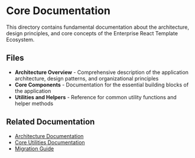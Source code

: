 # Core Documentation

This directory contains fundamental documentation about the architecture, design principles, and core concepts of the Enterprise React Template Ecosystem.

## Files

- **Architecture Overview** - Comprehensive description of the application architecture, design patterns, and organizational principles
- **Core Components** - Documentation for the essential building blocks of the application
- **Utilities and Helpers** - Reference for common utility functions and helper methods

## Related Documentation

- [Architecture Documentation](../architecture.md)
- [Core Utilities Documentation](../core.md)
- [Migration Guide](../migration-guide.md) 